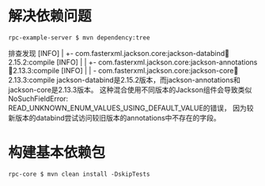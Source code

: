 # 解决依赖问题
```shell
rpc-example-server $ mvn dependency:tree
```
排查发现
[INFO] |  +- com.fasterxml.jackson.core:jackson-databind:jar:2.15.2:compile
[INFO] |  |  +- com.fasterxml.jackson.core:jackson-annotations:jar:2.13.3:compile
[INFO] |  |  \- com.fasterxml.jackson.core:jackson-core:jar:2.13.3:compile
jackson-databind是2.15.2版本，而jackson-annotations和jackson-core是2.13.3版本。
这种混合使用不同版本的Jackson组件会导致类似NoSuchFieldError: READ_UNKNOWN_ENUM_VALUES_USING_DEFAULT_VALUE的错误，
因为较新版本的databind尝试访问较旧版本的annotations中不存在的字段。

# 构建基本依赖包
```shell
rpc-core $ mvn clean install -DskipTests
```
